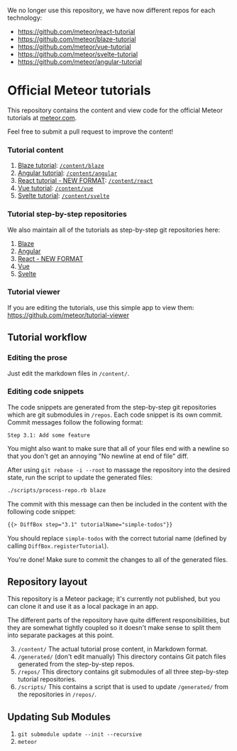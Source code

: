 We no longer use this repository, we have now different repos for each technology:

- https://github.com/meteor/react-tutorial
- https://github.com/meteor/blaze-tutorial
- https://github.com/meteor/vue-tutorial
- https://github.com/meteor/svelte-tutorial
- https://github.com/meteor/angular-tutorial

# Official Meteor tutorials

This repository contains the content and view code for the official Meteor tutorials at [meteor.com](https://www.meteor.com/tutorials/blaze/creating-an-app).

Feel free to submit a pull request to improve the content!

### Tutorial content

1. [Blaze tutorial](https://www.meteor.com/tutorials/blaze/creating-an-app): [`/content/blaze`](https://github.com/meteor/tutorials/tree/master/content/blaze)
2. [Angular tutorial](https://www.meteor.com/tutorials/angular/creating-an-app): [`/content/angular`](https://github.com/meteor/tutorials/tree/master/content/angular)
3. [React tutorial - NEW FORMAT](https://react-tutorial.meteor.com): [`/content/react`](https://github.com/meteor/react-tutorial/)
4. [Vue tutorial](https://www.meteor.com/tutorials/vue/creating-an-app): [`/content/vue`](https://github.com/meteor/tutorials/tree/master/content/vue)
5. [Svelte tutorial](https://www.meteor.com/tutorials/svelte/creating-an-app): [`/content/svelte`](https://github.com/meteor/tutorials/tree/master/content/svelte)

### Tutorial step-by-step repositories

We also maintain all of the tutorials as step-by-step git repositories here:

1. [Blaze](https://github.com/meteor/simple-todos)
2. [Angular](https://github.com/meteor/simple-todos-angular)
3. [React - NEW FORMAT](https://github.com/meteor/react-tutorial/)
4. [Vue](https://github.com/meteor/simple-todos-vue)
5. [Svelte](https://github.com/meteor/simple-todos-svelte)

### Tutorial viewer

If you are editing the tutorials, use this simple app to view them: https://github.com/meteor/tutorial-viewer

## Tutorial workflow

### Editing the prose

Just edit the markdown files in `/content/`.

### Editing code snippets

The code snippets are generated from the step-by-step git repositories which are git submodules in `/repos`. Each code snippet is its own commit. Commit messages follow the following format:

```
Step 3.1: Add some feature
```

You might also want to make sure that all of your files end with a newline so that you don't get an annoying "No newline at end of file" diff.

After using `git rebase -i --root` to massage the repository into the desired state, run the script to update the generated files:

```sh
./scripts/process-repo.rb blaze
```

The commit with this message can then be included in the content with the following code snippet:

```html
{{> DiffBox step="3.1" tutorialName="simple-todos"}}
```

You should replace `simple-todos` with the correct tutorial name (defined by calling `DiffBox.registerTutorial`).

You're done! Make sure to commit the changes to all of the generated files.

## Repository layout

This repository is a Meteor package; it's currently not published, but you can clone it and use it as a local package in an app.

The different parts of the repository have quite different responsibilities, but they are somewhat tightly coupled so it doesn't make sense to split them into separate packages at this point.

3. `/content/` The actual tutorial prose content, in Markdown format.
4. `/generated/` (don't edit manually) This directory contains Git patch files generated from the step-by-step repos.
5. `/repos/` This directory contains git submodules of all three step-by-step tutorial repositories.
6. `/scripts/` This contains a script that is used to update `/generated/` from the repositories in `/repos/`.


## Updating Sub Modules

1. `git submodule update --init --recursive`
2. `meteor`
